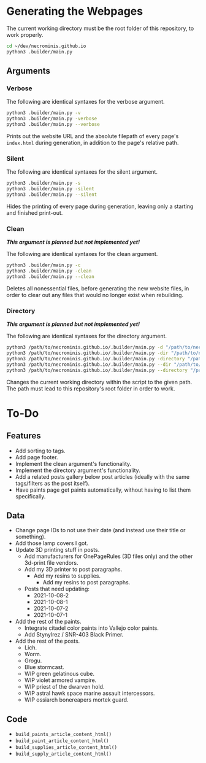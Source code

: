 # Generating the Webpages

The current working directory must be the root folder of this repository, to work properly.

```bash
cd ~/dev/necrominis.github.io
python3 .builder/main.py
```

## Arguments

### Verbose

The following are identical syntaxes for the verbose argument.

```bash
python3 .builder/main.py -v
python3 .builder/main.py -verbose
python3 .builder/main.py --verbose
```

Prints out the website URL and the absolute filepath of every page's `index.html` during generation, in addition to the page's relative path.

### Silent

The following are identical syntaxes for the silent argument.

```bash
python3 .builder/main.py -s
python3 .builder/main.py -silent
python3 .builder/main.py --silent
```

Hides the printing of every page during generation, leaving only a starting and finished print-out.

### Clean

**_This argument is planned but not implemented yet!_**

The following are identical syntaxes for the clean argument.

```bash
python3 .builder/main.py -c
python3 .builder/main.py -clean
python3 .builder/main.py --clean
```

Deletes all nonessential files, before generating the new website files, in order to clear out any files that would no longer exist when rebuilding.

### Directory

**_This argument is planned but not implemented yet!_**

The following are identical syntaxes for the directory argument.

```bash
python3 /path/to/necrominis.github.io/.builder/main.py -d "/path/to/necrominis.github.io/"
python3 /path/to/necrominis.github.io/.builder/main.py -dir "/path/to/necrominis.github.io/"
python3 /path/to/necrominis.github.io/.builder/main.py -directory "/path/to/necrominis.github.io/"
python3 /path/to/necrominis.github.io/.builder/main.py --dir "/path/to/necrominis.github.io/"
python3 /path/to/necrominis.github.io/.builder/main.py --directory "/path/to/necrominis.github.io/"
```

Changes the current working directory within the script to the given path. The path must lead to this repository's root folder in order to work.

# To-Do

## Features

* Add sorting to tags.
* Add page footer.
* Implement the clean argument's functionality.
* Implement the directory argument's functionality.
* Add a related posts gallery below post articles (ideally with the same tags/filters as the post itself).
* Have paints page get paints automatically, without having to list them specifically.

## Data

* Change page IDs to not use their date (and instead use their title or something).
* Add those lamp covers I got.
* Update 3D printing stuff in posts.
	* Add manufacturers for OnePageRules (3D files only) and the other 3d-print file vendors.
	* Add my 3D printer to post paragraphs.
		* Add my resins to supplies.
			* Add my resins to post paragraphs.
	* Posts that need updating:
		* 2021-10-08-2
		* 2021-10-08-1
		* 2021-10-07-2
		* 2021-10-07-1
* Add the rest of the paints.
	* Integrate citadel color paints into Vallejo color paints.
	* Add Stynylrez / SNR-403 Black Primer.
* Add the rest of the posts.
	* Lich.
	* Worm.
	* Grogu.
	* Blue stormcast.
	* WIP green gelatinous cube.
	* WIP violet armored vampire.
	* WIP priest of the dwarven hold.
	* WIP astral hawk space marine assault intercessors.
	* WIP ossiarch bonereapers mortek guard.

## Code

* `build_paints_article_content_html()`
* `build_paint_article_content_html()`
* `build_supplies_article_content_html()`
* `build_supply_article_content_html()`